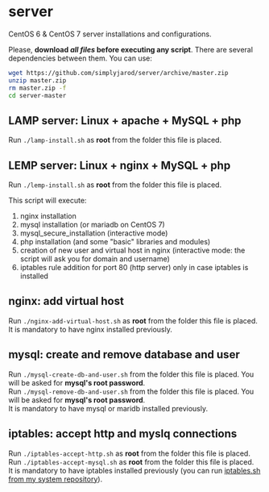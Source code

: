 # server
CentOS 6 & CentOS 7 server installations and configurations.

Please, **download _all files_ before executing any script**. There are several dependencies between them. You can use:
```bash
wget https://github.com/simplyjarod/server/archive/master.zip
unzip master.zip
rm master.zip -f
cd server-master
```

## LAMP server: Linux + apache + MySQL + php
Run `./lamp-install.sh` as **root** from the folder this file is placed.


## LEMP server: Linux + nginx + MySQL + php
Run `./lemp-install.sh` as **root** from the folder this file is placed.

This script will execute:
1. nginx installation
2. mysql installation (or mariadb on CentOS 7)
3. mysql_secure_installation (interactive mode)
4. php installation (and some "basic" libraries and modules)
5. creation of new user and virtual host in nginx (interactive mode: the script will ask you for domain and username)
6. iptables rule addition for port 80 (http server) only in case iptables is installed


## nginx: add virtual host
Run `./nginx-add-virtual-host.sh` as **root** from the folder this file is placed.  
It is mandatory to have nginx installed previously.


## mysql: create and remove database and user
Run `./mysql-create-db-and-user.sh` from the folder this file is placed. You will be asked for **mysql's root password**.  
Run `./mysql-remove-db-and-user.sh` from the folder this file is placed. You will be asked for **mysql's root password**.  
It is mandatory to have mysql or maridb installed previously.


## iptables: accept http and myslq connections
Run `./iptables-accept-http.sh` as **root** from the folder this file is placed.  
Run `./iptables-accept-mysql.sh` as **root** from the folder this file is placed.  
It is mandatory to have iptables installed previously (you can run [iptables.sh from my system repository](https://github.com/simplyjarod/system/blob/master/iptables.sh)).
